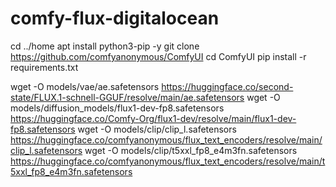 # comfy-flux-digitalocean


cd ../home
apt install python3-pip -y
git clone https://github.com/comfyanonymous/ComfyUI
cd ComfyUI
pip install -r requirements.txt

wget -O models/vae/ae.safetensors https://huggingface.co/second-state/FLUX.1-schnell-GGUF/resolve/main/ae.safetensors
wget -O models/diffusion_models/flux1-dev-fp8.safetensors https://huggingface.co/Comfy-Org/flux1-dev/resolve/main/flux1-dev-fp8.safetensors
wget -O models/clip/clip_l.safetensors https://huggingface.co/comfyanonymous/flux_text_encoders/resolve/main/clip_l.safetensors
wget -O models/clip/t5xxl_fp8_e4m3fn.safetensors https://huggingface.co/comfyanonymous/flux_text_encoders/resolve/main/t5xxl_fp8_e4m3fn.safetensors
